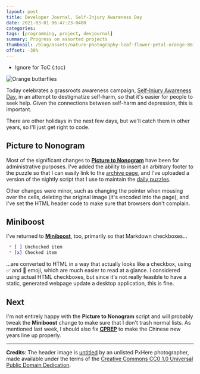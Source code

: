 ```yaml
---
layout: post
title: Developer Journal, Self-Injury Awareness Day
date: 2021-03-01 06:47:23-0400
categories:
tags: [programming, project, devjournal]
summary: Progress on assorted projects
thumbnail: /blog/assets/nature-photography-leaf-flower-petal-orange-867720-pxhere.com.png
offset: -38%
---
```


* Ignore for ToC
{:toc}

![Orange butterflies](/blog/assets/nature-photography-leaf-flower-petal-orange-867720-pxhere.com.png "Orange butterflies")

Today celebrates a grassroots awareness campaign, [Self-Injury Awareness Day](https://en.wikipedia.org/wiki/Self-injury_Awareness_Day), in an attempt to destigmatize self-harm, so that it's easier for people to seek help.  Given the connections between self-harm and depression, this is important.

There are other holidays in the next few days, but we'll catch them in other years, so I'll just get right to code.

## Picture to Nonogram

Most of the significant changes to [**Picture to Nonogram**](https://github.com/jcolag/picture-nonogram/) have been for administrative purposes.  I've added the ability to insert an arbitrary footer to the puzzle so that I can easily link to the [archive page](https://john.colagioia.net/nono/archive.html), and I've uploaded a version of the nightly script that I use to maintain the [daily puzzles](https://john.colagioia.net/nono/).

Other changes were minor, such as changing the pointer when mousing over the cells, deleting the original image (it's encoded into the page), and I've set the HTML header code to make sure that browsers don't complain.

## Miniboost

I've returned to [**Miniboost**](https://github.com/jcolag/Miniboost/), too, primarily so that Markdown checkboxes...

```markdown
 * [ ] Unchecked item
 * [x] Checked item
```

...are converted to HTML in a way that actually looks like a checkbox, using ✅ and 🔳 emoji, which are much easier to read at a glance.  I considered using actual HTML checkboxes, but since it's not really feasible to have a static, generated webpage update a desktop application, this is fine.

## Next

I'm not entirely happy with the **Picture to Nonogram** script and will probably tweak the **Miniboost** change to make sure that I don't trash normal lists.  As mentioned last week, I should also fix [**CPREP**](https://github.com/jcolag/background-generator) to make the Chinese new years line up properly.

* * *

**Credits**:  The header image is [untitled](https://pxhere.com/en/photo/867720) by an unlisted PxHere photographer, made available under the terms of the [Creative Commons CC0 1.0 Universal Public Domain Dedication](https://creativecommons.org/publicdomain/zero/1.0/).
